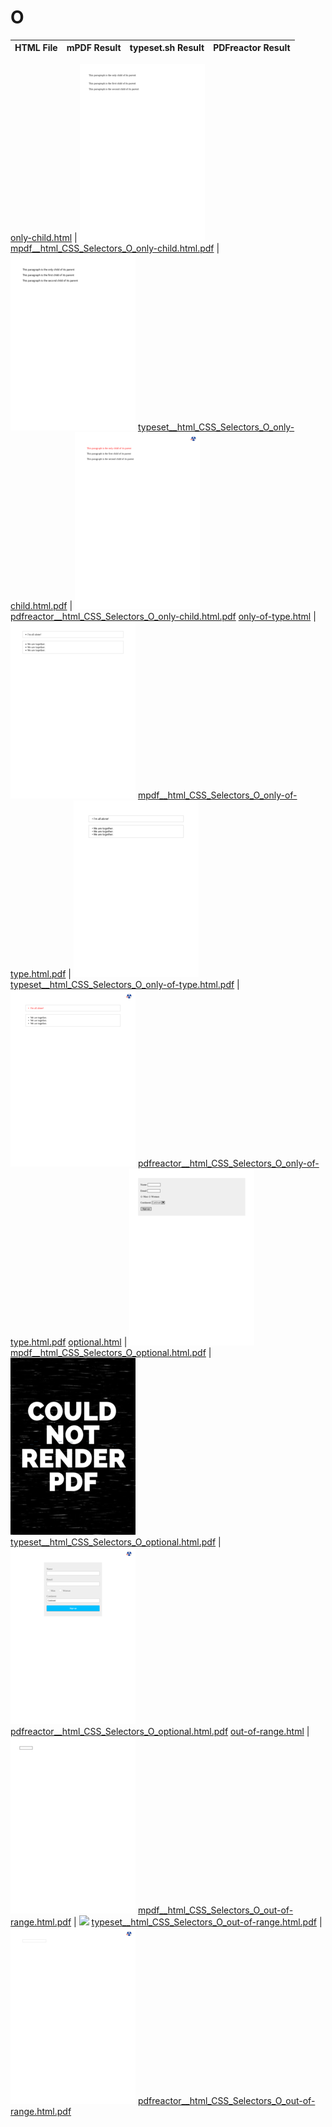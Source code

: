 
# O
HTML File | mPDF Result | typeset.sh Result | PDFreactor Result
------------ | ------------- | ------------- | -------------

[only-child.html](/html/CSS%20Selectors/O/only-child.html) | ![](result/mpdf__html_CSS_Selectors_O_only-child.html.png) [mpdf__html_CSS_Selectors_O_only-child.html.pdf](result/mpdf__html_CSS_Selectors_O_only-child.html.pdf) | ![](result/typeset__html_CSS_Selectors_O_only-child.html.png) [typeset__html_CSS_Selectors_O_only-child.html.pdf](result/typeset__html_CSS_Selectors_O_only-child.html.pdf) | ![](result/pdfreactor__html_CSS_Selectors_O_only-child.html.png) [pdfreactor__html_CSS_Selectors_O_only-child.html.pdf](result/pdfreactor__html_CSS_Selectors_O_only-child.html.pdf)
[only-of-type.html](/html/CSS%20Selectors/O/only-of-type.html) | ![](result/mpdf__html_CSS_Selectors_O_only-of-type.html.png) [mpdf__html_CSS_Selectors_O_only-of-type.html.pdf](result/mpdf__html_CSS_Selectors_O_only-of-type.html.pdf) | ![](result/typeset__html_CSS_Selectors_O_only-of-type.html.png) [typeset__html_CSS_Selectors_O_only-of-type.html.pdf](result/typeset__html_CSS_Selectors_O_only-of-type.html.pdf) | ![](result/pdfreactor__html_CSS_Selectors_O_only-of-type.html.png) [pdfreactor__html_CSS_Selectors_O_only-of-type.html.pdf](result/pdfreactor__html_CSS_Selectors_O_only-of-type.html.pdf)
[optional.html](/html/CSS%20Selectors/O/optional.html) | ![](result/mpdf__html_CSS_Selectors_O_optional.html.png) [mpdf__html_CSS_Selectors_O_optional.html.pdf](result/mpdf__html_CSS_Selectors_O_optional.html.pdf) | ![](result/typeset__html_CSS_Selectors_O_optional.html.png) [typeset__html_CSS_Selectors_O_optional.html.pdf](result/typeset__html_CSS_Selectors_O_optional.html.pdf) | ![](result/pdfreactor__html_CSS_Selectors_O_optional.html.png) [pdfreactor__html_CSS_Selectors_O_optional.html.pdf](result/pdfreactor__html_CSS_Selectors_O_optional.html.pdf)
[out-of-range.html](/html/CSS%20Selectors/O/out-of-range.html) | ![](result/mpdf__html_CSS_Selectors_O_out-of-range.html.png) [mpdf__html_CSS_Selectors_O_out-of-range.html.pdf](result/mpdf__html_CSS_Selectors_O_out-of-range.html.pdf) | ![](result/typeset__html_CSS_Selectors_O_out-of-range.html.png) [typeset__html_CSS_Selectors_O_out-of-range.html.pdf](result/typeset__html_CSS_Selectors_O_out-of-range.html.pdf) | ![](result/pdfreactor__html_CSS_Selectors_O_out-of-range.html.png) [pdfreactor__html_CSS_Selectors_O_out-of-range.html.pdf](result/pdfreactor__html_CSS_Selectors_O_out-of-range.html.pdf)
